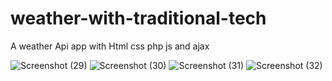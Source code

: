 # weather-with-traditional-tech

A weather Api app with Html css php js and ajax

![Screenshot (29)](https://user-images.githubusercontent.com/63945319/164917378-8319b131-36c9-44d7-ac3c-7528d4caae2f.png)
![Screenshot (30)](https://user-images.githubusercontent.com/63945319/164917401-28159b40-e907-47c3-8ed1-282deda4df31.png)
![Screenshot (31)](https://user-images.githubusercontent.com/63945319/164917411-a568089b-6ea2-42b9-96a5-290ba01c240c.png)
![Screenshot (32)](https://user-images.githubusercontent.com/63945319/164917429-9ec66155-e488-4cb3-a4d6-e1bf1a83e120.png)
